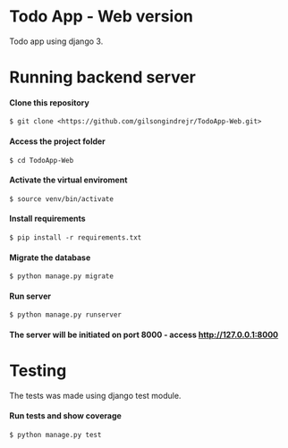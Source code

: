 # Todo App - Web version

Todo app using django 3. 

# Running backend server

#### Clone this repository
```
$ git clone <https://github.com/gilsongindrejr/TodoApp-Web.git>
```

#### Access the project folder
```
$ cd TodoApp-Web
```

#### Activate the virtual enviroment
```
$ source venv/bin/activate
```

#### Install requirements
```
$ pip install -r requirements.txt
```

#### Migrate the database
```
$ python manage.py migrate
```

#### Run server
```
$ python manage.py runserver
```

#### The server will be initiated on port 8000 - access <http://127.0.0.1:8000> 

# Testing

The tests was made using django test module.


#### Run tests and show coverage
```
$ python manage.py test
```
